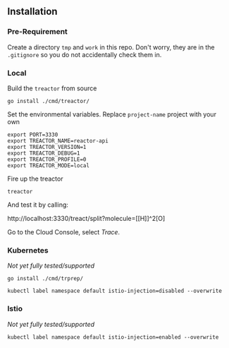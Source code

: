 ## Installation

### Pre-Requirement

Create a directory `tmp` and `work` in this repo. Don't worry, they are in the `.gitignore` so you do not accidentally
check them in.

### Local

Build the `treactor` from source

`go install ./cmd/treactor/`

Set the environmental variables. Replace `project-name` project with your own

```
export PORT=3330
export TREACTOR_NAME=reactor-api
export TREACTOR_VERSION=1
export TREACTOR_DEBUG=1
export TREACTOR_PROFILE=0
export TREACTOR_MODE=local
```

Fire up the treactor

`treactor`

And test it by calling:

http://localhost:3330/treact/split?molecule=[[H]]^2[O]

Go to the Cloud Console, select *Trace*.

### Kubernetes

*Not yet fully tested/supported*


`go install ./cmd/trprep/`

`kubectl label namespace default istio-injection=disabled --overwrite`

### Istio

*Not yet fully tested/supported*

`kubectl label namespace default istio-injection=enabled --overwrite`
